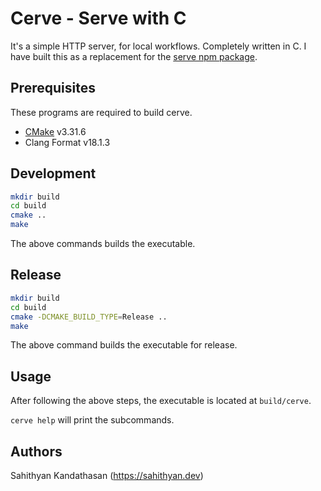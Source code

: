 # Cerve - Serve with C

It's a simple HTTP server, for local workflows. Completely written in C.
I have built this as a replacement for the [serve npm package](https://www.npmjs.com/package/serve).

## Prerequisites

These programs are required to build cerve. 

- [CMake](https://cmake.org/) v3.31.6
- Clang Format v18.1.3
 
## Development

```bash
mkdir build
cd build
cmake ..
make
```

The above commands builds the executable.

## Release

```bash
mkdir build
cd build
cmake -DCMAKE_BUILD_TYPE=Release ..
make
```

The above command builds the executable for release.

## Usage

After following the above steps, the executable is located at `build/cerve`.

`cerve help` will print the subcommands.

## Authors

Sahithyan Kandathasan (https://sahithyan.dev)
